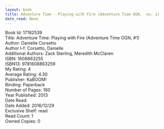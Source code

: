 ```yaml
---
layout: book
title: Adventure Time - Playing with Fire (Adventure Time OGN,  no. 1)
date_read: None
---
```


Book Id: 17182539<br />
Title: Adventure Time: Playing with Fire (Adventure Time OGN, #1)<br />
Author: Danielle Corsetto<br />
Author l-f: Corsetto, Danielle<br />
Additional Authors: Zack Sterling, Meredith McClaren<br />
ISBN: 1608863255<br />
ISBN13: 9781608863259<br />
My Rating: 4<br />
Average Rating: 4.30<br />
Publisher: KaBOOM!<br />
Binding: Paperback<br />
Number of Pages: 160<br />
Year Published: 2013<br />
Date Read: <br />
Date Added: 2016/12/29<br />
Exclusive Shelf: read<br />
Read Count: 1<br />
Owned Copies: 0<br />


